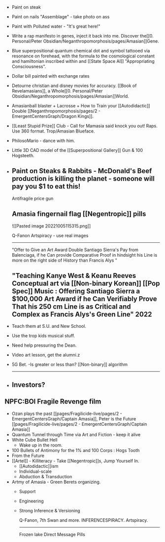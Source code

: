 - Paint on steak
- Paint on nails "Assemblage" - take photo on ass
- Paint with Polluted water - "It's great here!"
- Write a rap manifesto in genes, inject it back into me. Discover the[[0. Personal/Peter Obsidian/Neganthropomorphosis/pages/Amasian]]Gene.
- Blue superpositional quantum chemical dot and symbol tattooed via resonance on forehead, with the formula to the cosmological constant and hamiltonian inscribed within and [[State Space AI]] "Appropriating Consciousness".
- Dollar bill painted with exchange rates
- Detourne christian and disney movies for accuracy. [[Book of Revelamasians]], a Whole[[0. Personal/Peter Obsidian/Neganthropomorphosis/pages/Amasian]]World.
- Amasianball blaster + Lacrosse + How to Train your [[Autodidactic]] Double [[Neganthropomorphosis/pages/2 - EmergentCentersGraph/Dragon Kings]].
- [[Least Stupid Prize]] Club - Call for Mamasia said knock you out! Raps. Use 360 format. Trop/Amasian Blueface.
- PhilosoMario - dance with him.
- Little 3D CAD model of the [[Superpositional Gallery]] Gun & 100 Hogsteeth.
- Paint on Steaks & Rabbits - McDonald's Beef production is killing the planet - someone will pay you $1 to eat this!
  ---
  Antifragile price gun
  
  Amasia fingernail flag
  [[Negentropic]] pills
  ---
  ![[Pasted image 20221005115315.png]]
  
  Q-Fanon Artspiracy - use real images
  
  ---
  "Offer to Give an Art Award Double Santiago Sierra's Pay from Balenciaga, if he Can provide Comparative Proof in hindsight his Line is more on the right side of History than Francis Alys "
  
  
  
  
  
  
  
  
  
  "Teaching Kanye West & Keanu Reeves Conceptual art via [[Non-binary Korean]] [[Pop Spec]] Music : Offering Santiago Sierra a $100,000 Art Award if he Can Verifiably Prove That his 250 cm Line is as Critical and Complex as Francis Alys's Green Line" 2022
  ---
- Teach them at S.U. and New School.
- Use the trop kids musical stuff.
- Need help pressuring the Dean.
- Video art lesson, get the alumni.z
- 5G Bet.
  	-Is greater or less than? [[Non-binary]] algorithm
  
  ---
- Investors?
  ---
## NPFC:BOI Fragile Revenge film
- Ozan plays the past [[pages/Fragilicide-live/pages/2 - EmergentCentersGraph/Captain Amasia]], Peter is the Future [[pages/Fragilicide-live/pages/2 - EmergentCentersGraph/Captain Amasia]]
- Quantum Tunnel through Time via Art and Fiction - keep it alive
- White Cube Bullet Hell
	- Wake up in the room.
- 100 Bullets of Antimony for the 1% and 100 Corps : Hogs Tooth
- From the Future
- [[Artel]] - Killiteracy - Take [[Negentropic]]s, Jump Yourself In.
	- [[Autodidactic]]ism
	- Individual-scale
	- Abduction & Transduction
- Artmy of Amasia - Green Berets organizing.
	- Support
	- Engineering
	- Strong Inference & Versioning
	  
	  Q-Fanon, 7th Swan and more. INFERENCESPIRACY. Artspiracy.
	  
	  ---
	  
	  Frozen lake Direct Message Pills